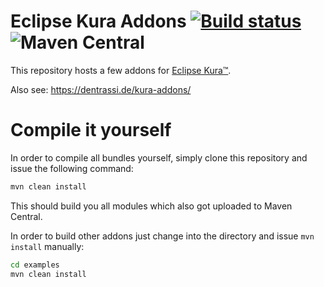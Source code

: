 # Eclipse Kura Addons [![Build status](https://api.travis-ci.org/ctron/kura-addons.svg)](https://travis-ci.org/ctron/kura-addons) ![Maven Central](https://img.shields.io/maven-central/v/de.dentrassi.kura.addons/kura-addons.svg)

This repository hosts a few addons for [Eclipse Kura™](https://eclipse.org/kura "Link to Eclipse Kura™").

Also see: https://dentrassi.de/kura-addons/

# Compile it yourself

In order to compile all bundles yourself, simply clone this repository and issue the following command:

~~~sh
mvn clean install
~~~

This should build you all modules which also got uploaded to Maven Central.

In order to build other addons just change into the directory and issue `mvn install` manually:

~~~sh
cd examples
mvn clean install
~~~